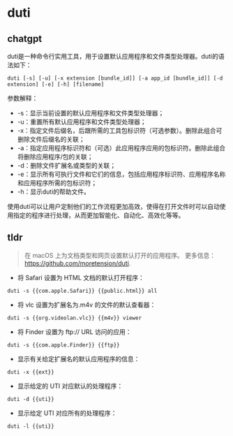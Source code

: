 # duti 
## chatgpt 
duti是一种命令行实用工具，用于设置默认应用程序和文件类型处理器。duti的语法如下：

```
duti [-s] [-u] [-x extension [bundle_id]] [-a app_id [bundle_id]] [-d extension] [-e] [-h] [filename]
```

参数解释：

- -s：显示当前设置的默认应用程序和文件类型处理器；
- -u：重置所有默认应用程序和文件类型处理器；
- -x：指定文件后缀名，后跟所需的工具包标识符（可选参数）。删除此组合可删除文件后缀名的关联；
- -a：指定应用程序标识符和（可选）此应用程序应用的包标识符。删除此组合将删除应用程序/包的关联；
- -d：删除文件扩展名或类型的关联；
- -e：显示所有可执行文件和它们的信息，包括应用程序标识符、应用程序名称和应用程序所需的包标识符；
- -h：显示duti的帮助文件。

使用duti可以让用户定制他们的工作流程更加高效，使得在打开文件时可以自动使用指定的程序进行处理，从而更加智能化、自动化、高效化等等。 

## tldr 
 
> 在 macOS 上为文档类型和网页设置默认打开的应用程序。
> 更多信息：<https://github.com/moretension/duti>.

- 将 Safari 设置为 HTML 文档的默认打开程序：

`duti -s {{com.apple.Safari}} {{public.html}} all`

- 将 vlc 设置为扩展名为.m4v 的文件的默认查看器：

`duti -s {{org.videolan.vlc}} {{m4v}} viewer`

- 将 Finder 设置为 ftp:// URL 访问的应用：

`duti -s {{com.apple.Finder}} {{ftp}}`

- 显示有关给定扩展名的默认应用程序的信息：

`duti -x {{ext}}`

- 显示给定的 UTI 对应默认的处理程序：

`duti -d {{uti}}`

- 显示给定 UTI 对应所有的处理程序：

`duti -l {{uti}}`
